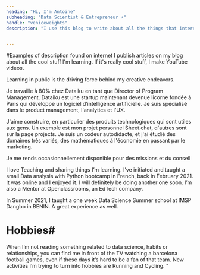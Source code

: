 ```yaml
---
heading: "Hi, I'm Antoine"
subheading: "Data Scientist & Entrepreneur ⚡️"
handle: "veniceweights"
description: "I use this blog to write about all the things that interest me in Data, IT and Entrepreneurship."


---
```



#Examples of description found on internet 
I publish articles on my blog about all the cool stuff I'm learning. If it's really cool stuff, I make YouTube videos.

Learning in public is the driving force behind my creative endeavors.

Je travaille à 80% chez Dataiku en tant que Director of Program Management. Dataiku est une startup maintenant devenue licorne fondée à Paris qui développe un logiciel d’intelligence artificielle. Je suis spécialisé dans le product management, l'analytics et l'UX.

J'aime construire, en particulier des produits technologiques qui sont utiles aux gens. Un exemple est mon projet personnel Sheet.chat, d'autres sont sur la page projects. Je suis un codeur autodidacte, et j'ai étudié des domaines très variés, des mathématiques à l'économie en passant par le marketing.

Je me rends occasionnellement disponible pour des missions et du conseil


I love Teaching and sharing things I’m learning. I’ve initiated and taught a small Data analysis with Python bootcamp in French, back in February 2021. It was online and I enjoyed it. I will definitely be doing another one soon. I’m also a Mentor at Openclassrooms, an EdTech company.

In Summer 2021, I taught a one week Data Science Summer school at IMSP Dangbo in BENIN. A great experience as well.

# Hobbies#
When I’m not reading something related to data science, habits or relationships, you can find me in front of the TV watching a barcelona football games, even if these days it’s hard to be a fan of that team. New activities I’m trying to turn into hobbies are Running and Cycling.
"